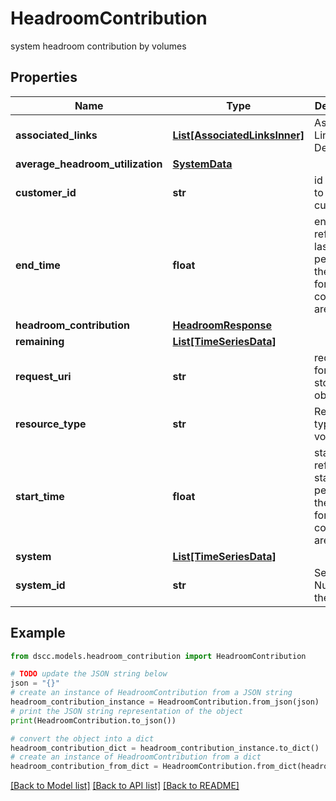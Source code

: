 # HeadroomContribution

system headroom contribution by volumes

## Properties

Name | Type | Description | Notes
------------ | ------------- | ------------- | -------------
**associated_links** | [**List[AssociatedLinksInner]**](AssociatedLinksInner.md) | Associated Links Details | [optional] 
**average_headroom_utilization** | [**SystemData**](SystemData.md) |  | [optional] 
**customer_id** | **str** | id specific to the customer | [optional] 
**end_time** | **float** | endTime refers to last/ending period of the interval for which contributors are fetched | [optional] 
**headroom_contribution** | [**HeadroomResponse**](HeadroomResponse.md) |  | [optional] 
**remaining** | [**List[TimeSeriesData]**](TimeSeriesData.md) |  | [optional] 
**request_uri** | **str** | requestUri for detailed storage object | [optional] 
**resource_type** | **str** | Resource type - volumes | [optional] 
**start_time** | **float** | startTime refers to starting period of the interval for which contributors are fetched | [optional] 
**system** | [**List[TimeSeriesData]**](TimeSeriesData.md) |  | [optional] 
**system_id** | **str** | Serial Number of the array | [optional] 

## Example

```python
from dscc.models.headroom_contribution import HeadroomContribution

# TODO update the JSON string below
json = "{}"
# create an instance of HeadroomContribution from a JSON string
headroom_contribution_instance = HeadroomContribution.from_json(json)
# print the JSON string representation of the object
print(HeadroomContribution.to_json())

# convert the object into a dict
headroom_contribution_dict = headroom_contribution_instance.to_dict()
# create an instance of HeadroomContribution from a dict
headroom_contribution_from_dict = HeadroomContribution.from_dict(headroom_contribution_dict)
```
[[Back to Model list]](../README.md#documentation-for-models) [[Back to API list]](../README.md#documentation-for-api-endpoints) [[Back to README]](../README.md)



